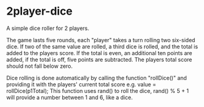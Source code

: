 # 2player-dice
A simple dice roller for 2 players.

The game lasts five rounds, each "player" takes a turn rolling two six-sided dice. If two of the same value are rolled, a third dice is rolled, and the 
total is added to the players score.
If the total is even, an additional ten points are added, if the total is off, five points are subtracted.
The players total score should not fall below zero.

Dice rolling is done automatically by calling the function "rollDice()" and providing it with the players' current total score e.g. value = rollDice(p1Total);
This function uses rand() to roll the dice, rand() % 5 + 1 will provide a number between 1 and 6, like a dice.
